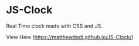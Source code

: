 # JS-Clock
Real Time clock made with CSS and JS.

View Here (https://matthewdodi.github.io/JS-Clock/)
